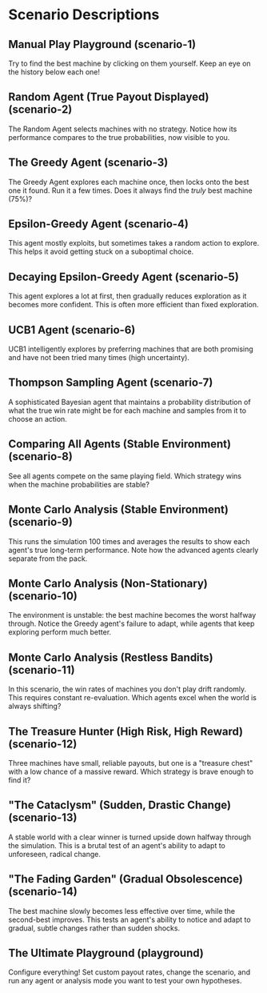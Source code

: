 # Scenario Descriptions

## Manual Play Playground (scenario-1)

Try to find the best machine by clicking on them yourself. Keep an eye on the history below each one!

## Random Agent (True Payout Displayed) (scenario-2)

The Random Agent selects machines with no strategy. Notice how its performance compares to the true probabilities, now visible to you.

## The Greedy Agent (scenario-3)

The Greedy Agent explores each machine once, then locks onto the best one it found. Run it a few times. Does it always find the *truly* best machine (75%)?

## Epsilon-Greedy Agent (scenario-4)

This agent mostly exploits, but sometimes takes a random action to explore. This helps it avoid getting stuck on a suboptimal choice.

## Decaying Epsilon-Greedy Agent (scenario-5)

This agent explores a lot at first, then gradually reduces exploration as it becomes more confident. This is often more efficient than fixed exploration.

## UCB1 Agent (scenario-6)

UCB1 intelligently explores by preferring machines that are both promising and have not been tried many times (high uncertainty).

## Thompson Sampling Agent (scenario-7)

A sophisticated Bayesian agent that maintains a probability distribution of what the true win rate might be for each machine and samples from it to choose an action.

## Comparing All Agents (Stable Environment) (scenario-8)

See all agents compete on the same playing field. Which strategy wins when the machine probabilities are stable?

## Monte Carlo Analysis (Stable Environment) (scenario-9)

This runs the simulation 100 times and averages the results to show each agent's true long-term performance. Note how the advanced agents clearly separate from the pack.

## Monte Carlo Analysis (Non-Stationary) (scenario-10)

The environment is unstable: the best machine becomes the worst halfway through. Notice the Greedy agent's failure to adapt, while agents that keep exploring perform much better.

## Monte Carlo Analysis (Restless Bandits) (scenario-11)

In this scenario, the win rates of machines you don't play drift randomly. This requires constant re-evaluation. Which agents excel when the world is always shifting?

## The Treasure Hunter (High Risk, High Reward) (scenario-12)

Three machines have small, reliable payouts, but one is a "treasure chest" with a low chance of a massive reward. Which strategy is brave enough to find it?

## "The Cataclysm" (Sudden, Drastic Change) (scenario-13)

A stable world with a clear winner is turned upside down halfway through the simulation. This is a brutal test of an agent's ability to adapt to unforeseen, radical change.

## "The Fading Garden" (Gradual Obsolescence) (scenario-14)

The best machine slowly becomes less effective over time, while the second-best improves. This tests an agent's ability to notice and adapt to gradual, subtle changes rather than sudden shocks.

## The Ultimate Playground (playground)

Configure everything! Set custom payout rates, change the scenario, and run any agent or analysis mode you want to test your own hypotheses.